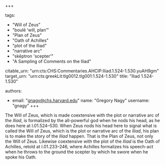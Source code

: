 +++

tags:
- "Will of Zeus"
- "boulē ‘will, plan’"
- "Plan of Zeus"
- "Oath of Achilles"
- "plot of the Iliad"
- "narrative arc"
- "skēptron &#39;scepter&#39;"
- "A Sampling of Comments on the Iliad"

citable_urn: "urn:cts:CHS:Commentaries.AHCIP:Iliad.1.524-1.530.yuAH9gm"
target_urn: "urn:cts:greekLit:tlg0012.tlg001:1.524-1.530"
title: "Iliad 1.524-1.530"

authors:
- email: "gnagy@chs.harvard.edu"
  name: "Gregory Nagy"
  username: "gnagy"
+++

<p>The Will of Zeus, which is made coextensive with the plot or narrative arc of the <em>Iliad</em>, is formalized by the all-powerful god when he nods his head, as he does here at I.01.524–530. When Zeus nods his head here to signal what is called the Will of Zeus, which is the plot or narrative arc of the <em>Iliad</em>, his plan is to make the story of the <em>Iliad</em> happen. That is the Plan of Zeus, not only the Will of Zeus. Likewise coextensive with the plot of the <em>Iliad</em> is the Oath of Achilles, retold at I.01.233–246, where Achilles formalizes his speech-act when he throws to the ground the scepter by which he swore when he spoke his Oath. </p>